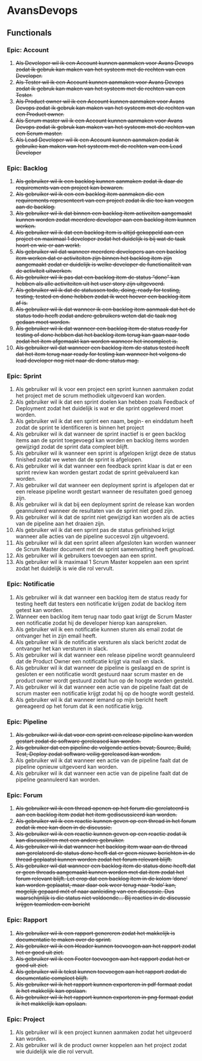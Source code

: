 # AvansDevops

## Functionals

### Epic: Account

1. ~~Als Developer wil ik een Account kunnen aanmaken voor Avans Devops zodat ik gebruk kan maken van het systeem met de rechten van een Developer.~~
1. ~~Als Tester wil ik een Account kunnen aanmaken voor Avans Devops zodat ik gebruk kan maken van het systeem met de rechten van een Tester.~~
1. ~~Als Product owner wil ik een Account kunnen aanmaken voor Avans Devops zodat ik gebruk kan maken van het systeem met de rechten van een Product owner.~~
1. ~~Als Scrum master wil ik een Account kunnen aanmaken voor Avans Devops zodat ik gebruk kan maken van het systeem met de rechten van een Scrum master.~~
1. ~~Als Lead Developer wil ik een Account kunnen aanmaken zodat ik gebruike kan maken van het systeem met de rechten van een Lead Developer~~

### Epic: Backlog

1. ~~Als gebruiker wil ik een backlog kunnen aanmaken zodat ik daar de requirements van een project kan bewaren.~~
1. ~~Als gebruiker wil ik een een backlog item aanmaken die een requirements representeert van een project zodat ik die toe kan voegen aan de backlog.~~
1. ~~Als gebruiker wil ik dat binnen een backlog item activeiten aangemaakt kunnen worden zodat meerdere developer aan een backlog item kunnen werken.~~
1. ~~Als gebruiker wil ik dat een backlog item is altijd gekoppeld aan een project en maximaal 1 developer zodat het duidelijk is bij wat de taak hoort en wie er aan werkt.~~
1. ~~Als gebruiker wil dat wanneer meerdere developers aan een backlog item werken dat er activiteiten zijn binnen het backlog item zijn aangemaakt zodat er duidelijk is welke developer de functionaliteit van de activiteit uitwerken.~~
1. ~~Als gebruiker wil ik pas dat een backlog item de status “done” kan hebben als alle activiteiten uit het user story zijn uitgevoerd.~~
1. ~~Als gebruiker wil ik dat de statussen todo, doing, ready for testing, testing, tested en done hebben zodat ik weet hoever een backlog item af is.~~
1. ~~Als gebruiker wil ik dat wanneer ik een backlog item aanmaak dat het de status todo heeft zodat andere gebruikers weten dat de taak nog gedaan moet worden.~~
1. ~~Als gebruiker wil ik dat wanneer een backlog item de status ready for testing of done hebben dat het backlog item terug kan gaan naar todo zodat het item afgemaakt kan worden wanneer het incompleet is.~~
1. ~~Als gebruiker wil dat wanneer een backlog item de status tested heeft dat het item terug naar ready for testing kan wanneer het volgens de lead developer nog niet naar de done status mag.~~

### Epic: Sprint

1. Als gebruiker wil ik voor een project een sprint kunnen aanmaken zodat het project met de scrum methodiek uitgevoerd kan worden.
1. Als gebruiker wil ik dat een sprint doelen kan hebben zoals Feedback of Deployment zodat het duidelijk is wat er die sprint opgeleverd moet worden.
1. Als gebruiker wil ik dat een sprint een naam, begin- en einddatum heeft zodat de sprint te identificeren is binnen het project
1. Als gebruiker wil ik dat wanneer de sprint inactief is er geen backlog items aan de sprint toegevoegd kan worden en backlog items worden gewijzigd zodat de sprint data compleet blijft.
1. Als gebruiker wil ik wanneer een sprint is afgelopen krijgt deze de status finished zodat we weten dat de sprint is afgelopen.
1. Als gebruiker wil ik dat wanneer een feedback sprint klaar is dat er een sprint review kan worden gestart zodat de sprint geëvalueerd kan worden.
1. Als gebruiker wil dat wanneer een deployment sprint is afgelopen dat er een release pipeline wordt gestart wanneer de resultaten goed genoeg zijn.
1. Als gebruiker wil ik dat bij een deployment sprint de release kan worden geannuleerd wanneer de resultaten van de sprint niet goed zijn.
1. Als gebruiker wil ik dat de sprint niet gewijzigd kan worden als de acties van de pipeline aan het draaien zijn.
1. Als gebruiker wil ik dat een sprint pas de status gefinished krijgt wanneer alle acties van de pipeline succesvol zijn uitgevoerd.
1. Als gebruiker wil ik dat een sprint alleen afgesloten kan worden wanneer de Scrum Master document met de sprint samenvatting heeft geupload.
1. Als gebruiker wil ik gebruikers toevoegen aan een sprint.
1. Als gebruiker wil ik maximaal 1 Scrum Master koppelen aan een sprint zodat het duidelijk is wie die rol vervult.

### Epic: Notificatie

1. Als gebruiker wil ik dat wanneer een backlog item de status ready for testing heeft dat testers een notificatie krijgen zodat de backlog item getest kan worden.
1. Wanneer een backlog item terug naar todo gaat krijgt de Scrum Master een notificatie zodat hij de developer hierop kan aanspreken.
1. Als gebruiker wil ik een notificatie kunnen sturen als email zodat de ontvanger het in zijn email heeft.
1. Als gebruiker wil ik de notificatie versturen als slack bericht zodat de ontvanger het kan versturen in slack.
1. Als gebruiker wil ik dat wanneer een release pipeline wordt geannuleerd dat de Product Owner een notificatie krijgt via mail en slack.
1. Als gebruiker wil ik dat wanneer de pipeline is geslaagd en de sprint is gesloten er een notificatie wordt gestuurd naar scrum master en de product owner wordt gestuurd zodat hun op de hoogte worden gesteld.
1. Als gebruiker wil ik dat wanneer een actie van de pipeline faalt dat de scrum master een notificatie krijgt zodat hij op de hoogte wordt gesteld.
1. Als gebruiker wil ik dat wanneer iemand op mijn bericht heeft gereageerd op het forum dat ik een notificatie krijg.

### Epic: Pipeline

1. ~~Als gebruiker wil ik dat voor een sprint een release pipeline kan worden gestart zodat de software gereleased kan worden.~~
1. ~~Als gebruiker dat een pipeline de volgende acties bevat; Source, Build, Test, Deploy zodat software veilig gereleased kan worden.~~
1. Als gebruiker wil ik dat wanneer een actie van de pipeline faalt dat de pipeline opnieuw uitgevoerd kan worden.
1. Als gebruiker wil ik dat wanneer een actie van de pipeline faalt dat de pipeline geannuleerd kan worden.

### Epic: Forum

1. ~~Als gebruiker wil ik een thread openen op het forum die gerelateerd is aan een backlog item zodat het item gediscussieerd kan worden.~~
1. ~~Als gebruiker wil ik een reactie kunnen geven op een thread in het forum zodat ik mee kan doen in de discussie.~~
1. ~~Als gebruiker wil ik een reactie kunnen geven op een reactie zodat ik kan discussiëren met een andere gebruiker.~~
1. ~~Als gebruiker wil ik dat wanneer het backlog item waar aan de thread aan gerelateerd de status done heeft dat er geen nieuwe berichten in de thread geplaatst kunnen worden zodat het forum relevant blijft.~~
1. ~~Als gebruiker wil dat wanneer een backlog item de status done heeft dat er geen threads aangemaakt kunnen worden met dat item zodat het forum relevant blijft. Let erop dat een backlog item in de kolom ‘done’ kan worden geplaatst, maar daar ook weer terug naar ‘todo’ kan, mogelijk gepaard mét of naar aanleiding van een discussie. Dus waarschijnlijk is die status niet voldoende… Bij reacties in de discussie krijgen teamleden een bericht~~

### Epic: Rapport

1. ~~Als gebruiker wil ik een rapport genereren zodat het makkelijk is documentatie te maken over de sprint.~~
1. ~~Als gebruiker wil ik een Header kunnen toevoegen aan het rapport zodat het er goed uit ziet.~~
1. ~~Als gebruiker wil ik een Footer toevoegen aan het rapport zodat het er goed uit ziet.~~
1. ~~Als gebruiker wil ik tekst kunnen toevoegen aan het rapport zodat de documentatie compleet blijft.~~
1. ~~Als gebruiker wil ik het rapport kunnen exporteren in pdf formaat zodat ik het makkelijk kan opslaan.~~
1. ~~Als gebruiker wil ik het rapport kunnen exporteren in png formaat zodat ik het makkelijk kan opslaan.~~

### Epic: Project

1. Als gebruiker wil ik een project kunnen aanmaken zodat het uitgevoerd kan worden.
1. Als gebruiker wil ik de product owner koppelen aan het project zodat wie duidelijk wie die rol vervult.
